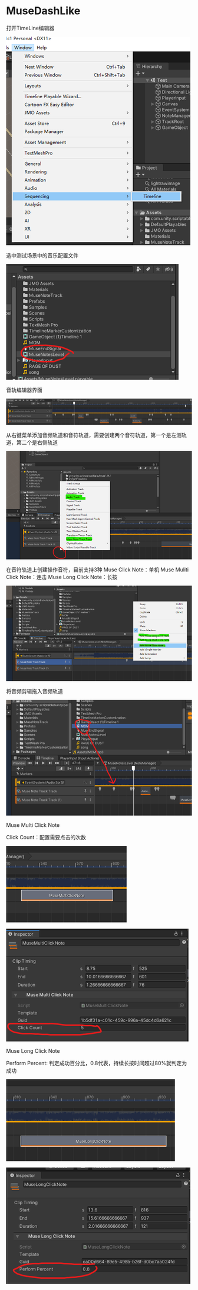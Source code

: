 # MuseDashLike

打开TimeLine编辑器

![](https://raw.githubusercontent.com/eriseven/pictures/main/pic-go-img/20210316094648.png)

选中测试场景中的音乐配置文件

![](https://raw.githubusercontent.com/eriseven/pictures/main/pic-go-img/20210315142958.png)

音轨编辑器界面

![](https://raw.githubusercontent.com/eriseven/pictures/main/pic-go-img/20210315095011.png)


从右键菜单添加音频轨道和音符轨道，需要创建两个音符轨道，第一个是左测轨道，第二个是右侧轨道

![](https://raw.githubusercontent.com/eriseven/pictures/main/pic-go-img/20210316095035.png)


在音符轨道上创建操作音符，目前支持3种
Muse Click Note：单机
Muse Muliti Click Note：连击
Muse Long Click Note：长按

![](https://raw.githubusercontent.com/eriseven/pictures/main/pic-go-img/20210315142831.png)

将音频剪辑拖入音频轨道

![](https://raw.githubusercontent.com/eriseven/pictures/main/pic-go-img/20210315142700.png)


Muse Multi Click Note

Click Count：配置需要点击的次数

![](https://raw.githubusercontent.com/eriseven/pictures/main/pic-go-img/20210315143108.png)

![](https://raw.githubusercontent.com/eriseven/pictures/main/pic-go-img/20210315143145.png)

Muse Long Click Note

Perform Percent: 判定成功百分比，0.8代表，持续长按时间超过80%就判定为成功

![](https://raw.githubusercontent.com/eriseven/pictures/main/pic-go-img/20210315143226.png)

![](https://raw.githubusercontent.com/eriseven/pictures/main/pic-go-img/20210315143301.png)